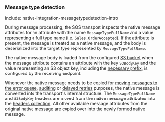 
### Message type detection

include: native-integration-messagetypedetection-intro

During message processing, the SQS transport inspects the native message attributes for an attribute with the name `MessageTypeFullName` and a value representing a full type name (i.e. `Sales.OrderAccepted`). If the attribute is present, the message is treated as a native message, and the body is deserialized into the target type represented by `MessageTypeFullName`.

The native message body is loaded from the configured [S3 bucket](/transports/sqs/configuration-options.md#offload-large-messages-to-s3) when the message attribute contains an attribute with the key `S3BodyKey` and the value representing an S3 object key, including the [necessary prefix](/transports/sqs/configuration-options.md#offload-large-messages-to-s3-key-prefix), is configured by the receiving endpoint.

Whenever the native message needs to be copied for [moving messages to the error queue](/nservicebus/recoverability), [auditing](/nservicebus/operations/auditing.md) or [delayed retries](/nservicebus/recoverability/configure-delayed-retries.md) purposes, the native message is converted into the transport's internal structure. The `MessageTypeFullName` and `S3BodyKey` headers are moved from the native message attributes into the [headers collection](/nservicebus/messaging/headers.md). All other available message attributes from the original native message are copied over into the newly formed native message.
